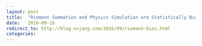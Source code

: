 ```yaml
---
layout: post
title:  "Riemann Summation and Physics Simulation are Statistically Biased"
date:   2016-09-16
redirect_to: http://blog.evjang.com/2016/09/riemann-bias.html
categories:
---
```

	
